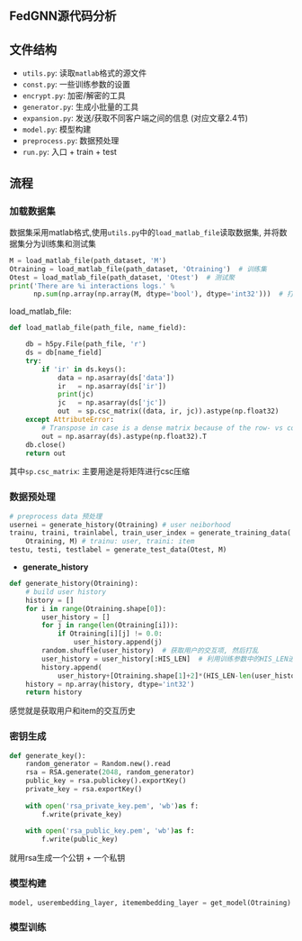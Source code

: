 ## FedGNN源代码分析

## 文件结构

- `utils.py`: 读取`matlab`格式的源文件
- `const.py`: 一些训练参数的设置
- `encrypt.py`: 加密/解密的工具
- `generator.py`: 生成小批量的工具
- `expansion.py`: 发送/获取不同客户端之间的信息 (对应文章2.4节)
- `model.py`: 模型构建
- `preprocess.py`: 数据预处理
- `run.py`: 入口 + train + test

## 流程

### 加载数据集

数据集采用matlab格式,使用`utils.py`中的`load_matlab_file`读取数据集, 并将数据集分为训练集和测试集

```python
M = load_matlab_file(path_dataset, 'M')
Otraining = load_matlab_file(path_dataset, 'Otraining')  # 训练集
Otest = load_matlab_file(path_dataset, 'Otest')  # 测试聚
print('There are %i interactions logs.' %
      np.sum(np.array(np.array(M, dtype='bool'), dtype='int32')))  # 打印交互信息

```

load_matlab_file:  

```python
def load_matlab_file(path_file, name_field):

    db = h5py.File(path_file, 'r')
    ds = db[name_field]
    try:
        if 'ir' in ds.keys():
            data = np.asarray(ds['data'])
            ir   = np.asarray(ds['ir'])
            print(jc)
            jc   = np.asarray(ds['jc'])
            out  = sp.csc_matrix((data, ir, jc)).astype(np.float32)
    except AttributeError:
        # Transpose in case is a dense matrix because of the row- vs column- major ordering between python and matlab
        out = np.asarray(ds).astype(np.float32).T
    db.close()
    return out
```

其中`sp.csc_matrix`: 主要用途是将矩阵进行csc压缩

### 数据预处理

```python
# preprocess data 预处理
usernei = generate_history(Otraining) # user neiborhood
trainu, traini, trainlabel, train_user_index = generate_training_data(
    Otraining, M) # trainu: user, traini: item
testu, testi, testlabel = generate_test_data(Otest, M)
```

- **generate_history**

```python
def generate_history(Otraining):
    # build user history
    history = []
    for i in range(Otraining.shape[0]):
        user_history = []
        for j in range(len(Otraining[i])):
            if Otraining[i][j] != 0.0:
                user_history.append(j)
        random.shuffle(user_history)  # 获取用户的交互项, 然后打乱
        user_history = user_history[:HIS_LEN]  # 利用训练参数中的HIS_LEN进行截断
        history.append(
            user_history+[Otraining.shape[1]+2]*(HIS_LEN-len(user_history))) # TODO: 加一项不知道是什么意思的东西?
    history = np.array(history, dtype='int32')
    return history
```

感觉就是获取用户和item的交互历史

### 密钥生成

```python
def generate_key():
    random_generator = Random.new().read
    rsa = RSA.generate(2048, random_generator)
    public_key = rsa.publickey().exportKey()
    private_key = rsa.exportKey()
    
    with open('rsa_private_key.pem', 'wb')as f:
        f.write(private_key)
        
    with open('rsa_public_key.pem', 'wb')as f:
        f.write(public_key)
```

就用rsa生成一个公钥 + 一个私钥

### 模型构建

```python
model, userembedding_layer, itemembedding_layer = get_model(Otraining)
```



### 模型训练



































